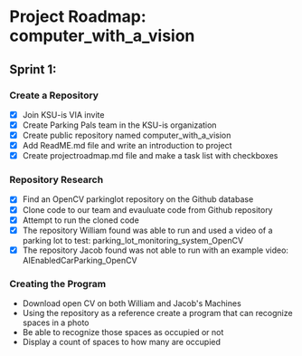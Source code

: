 # Project Roadmap: computer_with_a_vision



## Sprint 1:

### Create a Repository
- [x] Join KSU-is VIA invite
- [x] Create Parking Pals team in the KSU-is organization
- [x] Create public repository named computer_with_a_vision
- [x] Add ReadME.md file and write an introduction to project
- [x] Create projectroadmap.md file and make a task list with checkboxes

### Repository Research
- [x] Find an OpenCV parkinglot repository on the Github database
- [x] Clone code to our team and evauluate code from Github repository 
- [x] Attempt to run the cloned code 
 - [x] The repository William found was able to run and used a video of a parking lot to test: parking_lot_monitoring_system_OpenCV
 - [x] The repository Jacob found was not able to run with an example video: AIEnabledCarParking_OpenCV
### Creating the Program  
- Download open CV on both William and Jacob's Machines
- Using the repository as a reference create a program that can recognize spaces in a photo
- Be able to recognize those spaces as occupied or not
- Display a count of spaces to how many are occupied

